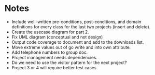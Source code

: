# Notes #
  * Include well-written pre-conditions, post-conditions, and domain definitions for every class for the last two projects (insert and delete).
  * Create the usecase diagram for part 2.
  * Fix UML diagram (conceptual and not design)
  * Output code coverage to document and add to the downloads list.
  * Move extreme values out of go write and into own attribute.
  * Add telephone numbers to group doc.
  * Project management needs dependencies.
  * Do we need to use the visitor pattern for the next project?
  * Project 3 or 4 will require better test cases.